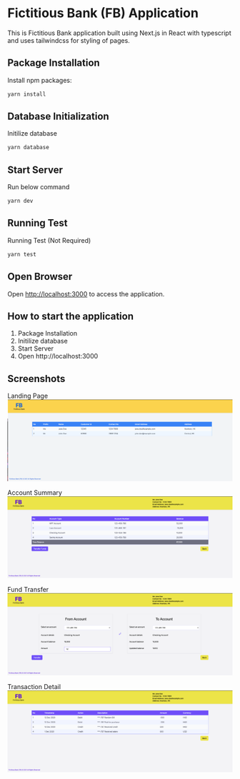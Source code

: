 
# Fictitious Bank (FB) Application

This is Fictitious Bank application built using Next.js in React with typescript and uses tailwindcss for styling of pages. 

## Package Installation
Install npm packages:

```bash
yarn install
```

## Database Initialization
Initilize database

```bash
yarn database
```

## Start Server

Run below command
```sh
yarn dev
```

## Running Test
Running Test (Not Required)

```bash
yarn test
```



## Open Browser

Open [http://localhost:3000](http://localhost:3000) to access the application.


## How to start the application
1) Package Installation
2) Initilize database
3) Start Server
4) Open http://localhost:3000


## Screenshots
Landing Page
![Landing Page.](/images/landing-page.png "Landing Page.")

Account Summary
![Account Summary.](/images/account-summary.png "Account Summary.")

Fund Transfer
![Fund Transfer.](/images/fund-transfer.png "Fund Transfer.")

Transaction Detail
![Transaction Detail.](/images/transaction-detail.png "Transaction Detail.")